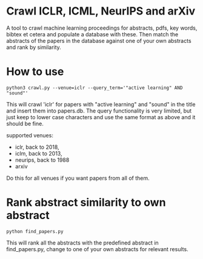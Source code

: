 # Crawl ICLR, ICML, NeurIPS and arXiv
A tool to crawl machine learning proceedings for abstracts, pdfs, key words, bibtex et cetera and populate a database with these. Then match the abstracts of the papers in the database against one of your own abstracts and rank by similarity.

# How to use

    python3 crawl.py --venue=iclr --query_term='"active learning" AND "sound"'

This will crawl 'iclr' for papers with "active learning" and "sound" in the title and insert them into papers.db. The query functionality is very limited, but just keep to lower case characters and use the same format as above and it should be fine.

supported venues: 
- iclr, back to 2018,
- iclm, back to 2013,
- neurips, back to 1988
- arxiv

Do this for all venues if you want papers from all of them.

# Rank abstract similarity to own abstract

    python find_papers.py

This will rank all the abstracts with the predefined abstract in find_papers.py, change to one of your own abstracts for relevant results.
